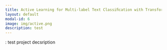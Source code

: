 ```yaml
---
title: Active Learning for Multi-label Text Classiﬁcation with Transformers
layout: default
modal-id: 6
image: img/active.png
description: test
---
```


: test project decsription
